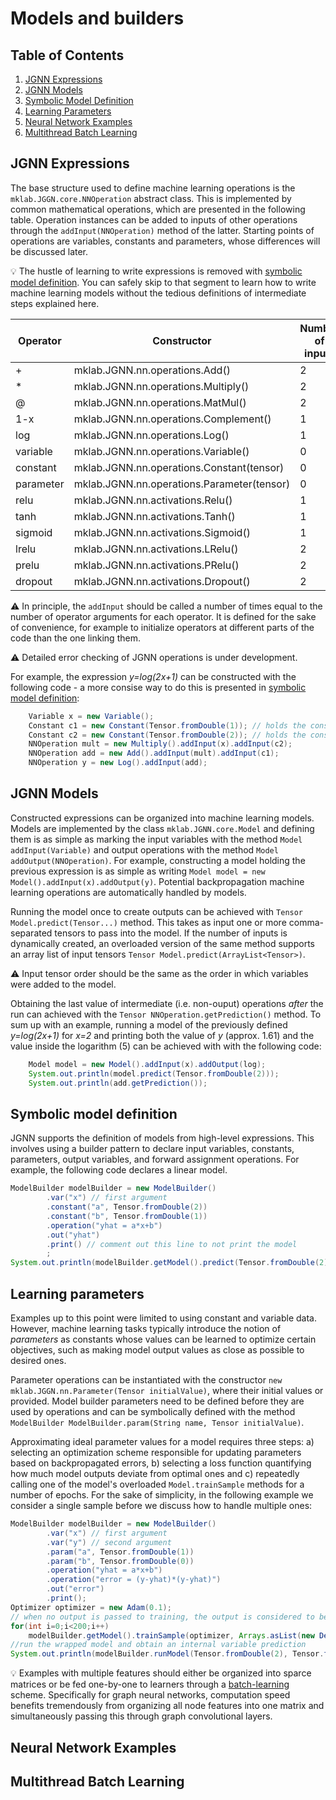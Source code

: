 # Models and builders

## Table of Contents

1. [JGNN Expressions](#jgnn-expressions)
2. [JGNN Models](#jgnn-models)
3. [Symbolic Model Definition](#symbolic-model-definition)
4. [Learning Parameters](#learning-parameters)
5. [Neural Network Examples](#neural-network-examples)
6. [Multithread Batch Learning](#multithread-batch-learning)

## JGNN Expressions

The base structure used to define machine learning operations is the `mklab.JGGN.core.NNOperation` abstract class.
This is implemented by common mathematical operations, which are presented in the following table. Operation instances
can be added to inputs of other operations through the `addInput(NNOperation)` method of the latter. Starting points
of operations are variables, constants and parameters, whose differences will be discussed later.

:bulb: The hustle of learning to write expressions is removed with [symbolic model definition](#symbolic-model-definition).
You can safely skip to that segment to learn how to write machine learning models without the tedious definitions of intermediate steps explained here.

|Operator| Constructor | Number of inputs  |
| --- | --- | --- |
| + | mklab.JGNN.nn.operations.Add()      | 2 |
| * | mklab.JGNN.nn.operations.Multiply() | 2 |
| @ | mklab.JGNN.nn.operations.MatMul()   | 2 |
| 1-x | mklab.JGNN.nn.operations.Complement()   | 1 |
| log | mklab.JGNN.nn.operations.Log() | 1 |
| variable | mklab.JGNN.nn.operations.Variable() | 0 |
| constant | mklab.JGNN.nn.operations.Constant(tensor) | 0 |
| parameter | mklab.JGNN.nn.operations.Parameter(tensor) | 0 |
| relu | mklab.JGNN.nn.activations.Relu() | 1 |
| tanh | mklab.JGNN.nn.activations.Tanh() | 1 |
| sigmoid | mklab.JGNN.nn.activations.Sigmoid() | 1 |
| lrelu | mklab.JGNN.nn.activations.LRelu() | 2 |
| prelu | mklab.JGNN.nn.activations.PRelu() | 2 |
| dropout | mklab.JGNN.nn.activations.Dropout() | 2 |

:warning: In principle, the `addInput` should be called a number of times equal to the number of operator arguments for each operator.
It is defined for the sake of convenience, for example to initialize operators at different parts of the code than the one linking them.

:warning: Detailed error checking of JGNN operations is under development.

For example, the expression *y=log(2x+1)* can be constructed with the following code - a more consise way to do this is presented in 
[symbolic model definition](#symbolic-model-definition):

```java
	Variable x = new Variable();
	Constant c1 = new Constant(Tensor.fromDouble(1)); // holds the constant "1"
	Constant c2 = new Constant(Tensor.fromDouble(2)); // holds the constant "2"
	NNOperation mult = new Multiply().addInput(x).addInput(c2);
	NNOperation add = new Add().addInput(mult).addInput(c1);
	NNOperation y = new Log().addInput(add);
```

## JGNN Models

Constructed expressions can be organized into machine learning models. Models are implemented by the class `mklab.JGNN.core.Model`
and defining them is as simple as marking the input variables with the method `Model addInput(Variable)` and output operations
with the method `Model addOutput(NNOperation)`. For example, constructing a model holding the previous expression is as simple as writing
`Model model = new Model().addInput(x).addOutput(y)`. Potential backpropagation machine learning operations are automatically handled
by models.

Running the model once to create outputs can be achieved with `Tensor Model.predict(Tensor...)` method. This takes as input one or more
comma-separated tensors to pass into the model. 
If the number of inputs is dynamically created, an overloaded version of the same method supports an array list of input tensors
`Tensor Model.predict(ArrayList<Tensor>)`. 

:warning: Input tensor order should be the same as the order in which variables were added to the model.

Obtaining the last value of intermediate (i.e. non-ouput) operations *after* the run can achieved with the `Tensor NNOperation.getPrediction()` method. To sum up with an example, running a model of the previously defined *y=log(2x+1)* for *x=2* and printing both the value of *y* (approx. 1.61) and the value inside the logarithm (5) can be achieved with with the following code:

```java	
	Model model = new Model().addInput(x).addOutput(log);
	System.out.println(model.predict(Tensor.fromDouble(2)));
	System.out.println(add.getPrediction());
```


## Symbolic model definition
JGNN supports the definition of models from high-level expressions.
This involves using a builder pattern to 
declare input variables, constants, parameters, output
variables, and forward assignment operations. For example, the following
code declares a linear model.

```java
ModelBuilder modelBuilder = new ModelBuilder()
		.var("x") // first argument
		.constant("a", Tensor.fromDouble(2))
		.constant("b", Tensor.fromDouble(1))
		.operation("yhat = a*x+b")
		.out("yhat")
		.print() // comment out this line to not print the model
		;
System.out.println(modelBuilder.getModel().predict(Tensor.fromDouble(2)));
```

## Learning parameters

Examples up to this point were limited to using constant and variable data. However, machine learning
tasks typically introduce the notion of *parameters* as constants whose values can be learned to optimize
certain objectives, such as making model output values as close as possible to desired ones.

Parameter operations can be instantiated with the constructor `new mklab.JGGN.nn.Parameter(Tensor initialValue)`,
where their initial values or provided. Model builder parameters need to be defined before they are used
by operations and can be symbolically defined with the method
`ModelBuilder ModelBuilder.param(String name, Tensor initialValue)`.

Approximating ideal parameter values for a model requires three steps: a) selecting an optimization scheme responsible for
updating parameters based on backpropagated errors, b) selecting a loss function quantifying how much model outputs deviate
from optimal ones and c) repeatedly calling one of the model's overloaded `Model.trainSample` methods for a number of epochs. 
For the sake of simplicity, in the following example we consider a single sample before we discuss how to handle multiple ones:


```java
ModelBuilder modelBuilder = new ModelBuilder()
		.var("x") // first argument
		.var("y") // second argument
		.param("a", Tensor.fromDouble(1))
		.param("b", Tensor.fromDouble(0))
		.operation("yhat = a*x+b")
		.operation("error = (y-yhat)*(y-yhat)")
		.out("error")
		.print();
Optimizer optimizer = new Adam(0.1);
// when no output is passed to training, the output is considered to be an error
for(int i=0;i<200;i++)
	modelBuilder.getModel().trainSample(optimizer, Arrays.asList(new DenseTensor(1,2,3,4,5), new DenseTensor(3,5,7,9,11)));
//run the wrapped model and obtain an internal variable prediction
System.out.println(modelBuilder.runModel(Tensor.fromDouble(2), Tensor.fromDouble(0)).get("yhat").getPrediction());
```

:bulb: Examples with multiple features should either be organized into sparce matrices or be fed one-by-one to learners
through a [batch-learning](#multithread-batch-learning) scheme. Specifically for graph neural networks, computation
speed benefits tremendously from organizing all node features into one matrix and simultaneously passing this through
graph convolutional layers.

## Neural Network Examples


## Multithread Batch Learning